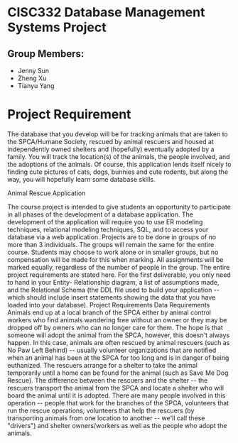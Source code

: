 # CISC332 Database Management Systems Project

Group Members:
--------------------------
- Jenny Sun
- Zheng Xu
- Tianyu Yang

# Project Requirement

The database that you develop will be for tracking animals that are taken to the SPCA/Humane Society, rescued by animal rescuers and housed at independently owned shelters and (hopefully) eventually adopted by a family. You will track the location(s) of the animals, the people involved, and the adoptions of the animals. Of course, this application lends itself nicely to finding cute pictures of cats, dogs, bunnies and cute rodents, but along the way, you will hopefully learn some database skills.



Animal Rescue Application

The course project is intended to give students an opportunity to participate in all phases of the development of a database application. The development of the application will require you to use ER modeling techniques, relational modeling techniques, SQL, and to access your database via a web application. Projects are to be done in groups of no more than 3 individuals. The groups will remain the same for the entire course. Students may choose to work alone or in smaller groups, but no compensation will be made for this when marking. All assignments will be marked equally, regardless of the number of people in the group.
The entire project requirements are stated here. For the first deliverable, you only need to hand in your Entity- Relationship diagram, a list of assumptions made, and the Relational Schema (the DDL file used to build your application -- which should include insert statements showing the data that you have loaded into your database).
Project Requirements
Data Requirements
Animals end up at a local branch of the SPCA either by animal control workers who find animals wandering free without an owner or they may be dropped off by owners who can no longer care for them. The hope is that someone will adopt the animal from the SPCA, however, this doesn't always happen. In this case, animals are often rescued by animal rescuers (such as No Paw Left Behind) -- usually volunteer organizations that are notified when an animal has been at the SPCA for too long and is in danger of being euthanized. The rescuers arrange for a shelter to take the animal temporarily until a home can be found for the animal (such as Save Me Dog Rescue). The difference between the rescuers and the shelter -- the rescuers transport the animal from the SPCA and locate a shelter who will board the animal until it is adopted. There are many people involved in this operation -- people that work for the branches of the SPCA, volunteers that run the rescue operations, volunteers that help the rescuers (by transporting animals from one location to another -- we'll call these "drivers") and shelter owners/workers as well as the people who adopt the animals.
